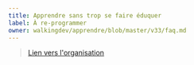 ```yaml
---
title: Apprendre sans trop se faire éduquer
label: À re-programmer
owner: walkingdev/apprendre/blob/master/v33/faq.md
---
```


> [Lien vers l'organisation](http://walkingdev.fr)

